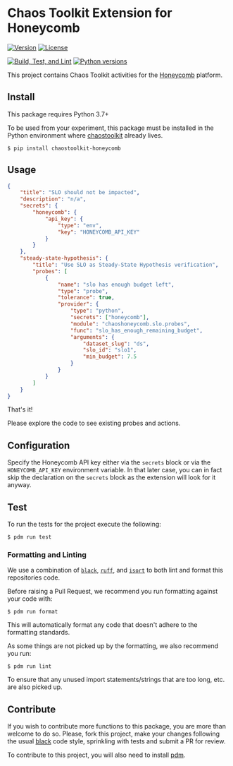 # Chaos Toolkit Extension for Honeycomb

[![Version](https://img.shields.io/pypi/v/chaostoolkit-honeycomb.svg)](https://img.shields.io/pypi/v/chaostoolkit-honeycomb.svg)
[![License](https://img.shields.io/pypi/l/chaostoolkit-honeycomb.svg)](https://img.shields.io/pypi/l/chaostoolkit-honeycomb.svg)

[![Build, Test, and Lint](https://github.com/chaostoolkit/chaostoolkit-extension-template/actions/workflows/build.yaml/badge.svg)](https://github.com/chaostoolkit/chaostoolkit-extension-template/actions/workflows/build.yaml)
[![Python versions](https://img.shields.io/pypi/pyversions/chaostoolkit-honeycomb.svg)](https://www.python.org/)

This project contains Chaos Toolkit activities for the
[Honeycomb](https://www.honeycomb.io/) platform.

## Install

This package requires Python 3.7+

To be used from your experiment, this package must be installed in the Python
environment where [chaostoolkit][] already lives.

[chaostoolkit]: https://github.com/chaostoolkit/chaostoolkit

```
$ pip install chaostoolkit-honeycomb
```

## Usage

```json
{
    "title": "SLO should not be impacted",
    "description": "n/a",
    "secrets": {
        "honeycomb": {
            "api_key": {
                "type": "env",
                "key": "HONEYCOMB_API_KEY"
            }
        }
    },
    "steady-state-hypothesis": {
        "title": "Use SLO as Steady-State Hypothesis verification",
        "probes": [
            {
                "name": "slo has enough budget left",
                "type": "probe",
                "tolerance": true,
                "provider": {
                    "type": "python",
                    "secrets": ["honeycomb"],
                    "module": "chaoshoneycomb.slo.probes",
                    "func": "slo_has_enough_remaining_budget",
                    "arguments": {
                        "dataset_slug": "ds",
                        "slo_id": "slo1",
                        "min_budget": 7.5
                    }
                }
            }
        ]
    }
}
```

That's it!

Please explore the code to see existing probes and actions.

## Configuration

Specify the Honeycomb API key either via the `secrets` block or via
the `HONEYCOMB_API_KEY` environment variable. In that later case, you
can in fact skip the declaration on the `secrets` block as the
extension will look for it anyway.

## Test

To run the tests for the project execute the following:

```
$ pdm run test
```

### Formatting and Linting

We use a combination of [`black`][black], [`ruff`][ruff], and [`isort`][isort]
to both lint and format this repositories code.

[black]: https://github.com/psf/black
[ruff]: https://github.com/astral-sh/ruff
[isort]: https://github.com/PyCQA/isort

Before raising a Pull Request, we recommend you run formatting against your
code with:

```console
$ pdm run format
```

This will automatically format any code that doesn't adhere to the formatting
standards.

As some things are not picked up by the formatting, we also recommend you run:

```console
$ pdm run lint
```

To ensure that any unused import statements/strings that are too long, etc.
are also picked up.

## Contribute

If you wish to contribute more functions to this package, you are more than
welcome to do so. Please, fork this project, make your changes following the
usual [black][blackstyle] code style, sprinkling with tests and submit a PR for
review.

[blackstyle]: https://black.readthedocs.io/en/stable/the_black_code_style/current_style.html

To contribute to this project, you will also need to install [pdm][].

[pdm]: https://pdm.fming.dev/latest/
